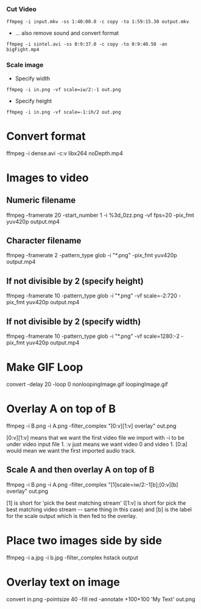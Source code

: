### Cut Video

```
ffmpeg -i input.mkv -ss 1:40:00.0 -c copy -to 1:59:15.30 output.mkv
```

* ... also remove sound and convert format

```
ffmpeg -i sintel.avi -ss 0:9:37.0 -c copy -to 0:9:40.50 -an bigFight.mp4
```


### Scale image

* Specify width

```
ffmpeg -i in.png -vf scale=iw/2:-1 out.png
```

* Specify height

```
ffmpeg -i in.png -vf scale=-1:ih/2 out.png
```


Convert format
==============

ffmpeg -i dense.avi -c:v libx264 noDepth.mp4


Images to video
===============

Numeric filename
--------------------
ffmpeg -framerate 20 -start_number 1 -i %3d_0zz.png -vf fps=20 -pix_fmt yuv420p output.mp4

Character filename
----------------------
ffmpeg -framerate 2 -pattern_type glob -i "*.png" -pix_fmt yuv420p output.mp4

If not divisible by 2 (specify height)
------------------------------------------
ffmpeg -framerate 10 -pattern_type glob -i "*.png" -vf scale=-2:720 -pix_fmt yuv420p output.mp4

If not divisible by 2 (specify width)
-----------------------------------------
ffmpeg -framerate 10 -pattern_type glob -i "*.png" -vf scale=1280:-2 -pix_fmt yuv420p output.mp4


Make GIF Loop
=============

convert -delay 20 -loop 0 nonloopingImage.gif loopingImage.gif


Overlay A on top of B
=====================

ffmpeg -i B.png -i A.png -filter_complex "[0:v][1:v] overlay" out.png

[0:v][1:v] means that we want the first video file we import with -i to be under video input file 1. :v just means we want video 0 and video 1. [0:a] would mean we want the first imported audio track.


Scale A and then overlay A on top of B
--------------------------------------

ffmpeg -i B.png -i A.png -filter_complex "[1]scale=iw/2:-1[b];[0:v][b] overlay" out.png

[1] is short for 'pick the best matching stream' ([1:v] is short for pick the best matching video stream -- same thing in this case) and [b] is the label for the scale output which is then fed to the overlay.


Place two images side by side
=============================

ffmpeg -i a.jpg -i b.jpg -filter_complex hstack output


Overlay text on image
=====================

convert in.png -pointsize 40 -fill red -annotate +100+100 'My Text' out.png